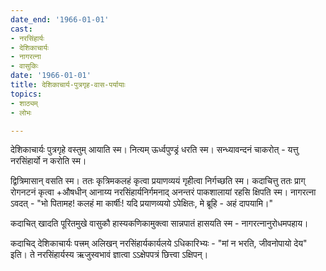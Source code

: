 ```yaml
---
date_end: '1966-01-01'
cast:
- नरसिंहार्यः
- देशिकाचार्यः
- नागरत्ना
- वासुकिः
date: '1966-01-01'
title: देशिकाचार्य-पुत्रगृह-वास-पर्यायाः
topics:
- शाठ्यम्
- लोभः

---
```


देशिकाचार्यः पुत्रगृहे वस्तुम् आयाति स्म। नित्यम् ऊर्ध्वपुण्ड्रं धरति स्म। सन्ध्यावन्दनं चाकरोत् - यत्तु नरसिंहार्यो न करोति स्म।

द्वित्रिमासान् वसति स्म। ततः कृत्रिमकलहं कृत्वा प्रयाणव्ययं गृहीत्वा निर्गच्छति स्म। कदाचित्तु ततः प्राग् रोगनटनं कृत्वा +औषधीन् आनाय्य नरसिंहार्यनिर्गमनाद् अनन्तरं पाकशालायां रहसि क्षिपति स्म। नागरत्ना ऽवदत् - "भो पितामह! कलहं मा कार्षीः! यदि प्रयाणव्ययो ऽपेक्षितः, मे ब्रूहि - अहं दापयामि।"

कदाचित् खादति पूरितमुखे वासुकौ हास्यकणिकामुक्त्वा सान्नपातं हासयति स्म - नागरत्नानुरोधमपहाय।

कदाचिद् देशिकाचार्यः पत्त्रम् अलिखन् नरसिंहार्यकार्यलये ऽधिकारिभ्यः - "मां न भरति, जीवनोपायो देय" इति। ते नरसिंहार्यस्य ऋजुस्वभावं ज्ञात्वा ऽऽक्षेपपत्रं छित्त्वा ऽक्षिपन्।